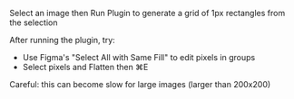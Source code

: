 Select an image then Run Plugin to generate a grid of 1px rectangles from the selection

After running the plugin, try:
- Use Figma's "Select All with Same Fill" to edit pixels in groups
- Select pixels and Flatten then ⌘E

Careful: this can become slow for large images (larger than 200x200)